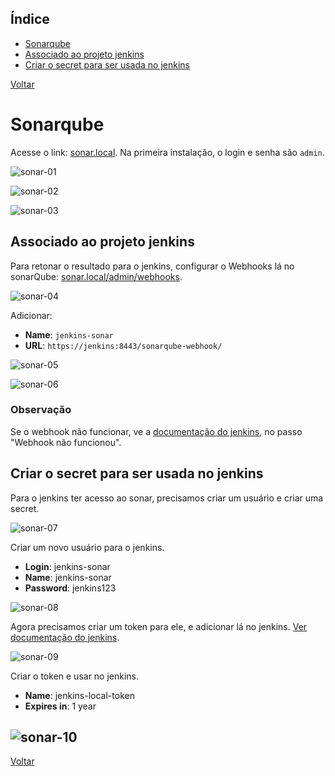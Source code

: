 ## Índice

* [Sonarqube](#sonarqube)
* [Associado ao projeto jenkins](#associado-ao-projeto-jenkins)
* [Criar o secret para ser usada no jenkins](#criar-o-secret-para-ser-usada-no-jenkins)

[Voltar](../../README.md)

# Sonarqube <a name="sonarqube"></a>

Acesse o link: [sonar.local](http://sonar.local). Na primeira instalação, o login e senha são `admin`.

![sonar-01](sonar-01.png)

![sonar-02](sonar-02.png)

![sonar-03](sonar-03.png)

## Associado ao projeto jenkins <a name="associado-ao-projeto-jenkins"></a>

Para retonar o resultado para o jenkins, configurar o Webhooks lá no sonarQube: [sonar.local/admin/webhooks](http://sonar.local/admin/webhooks).

![sonar-04](sonar-04.png)

Adicionar:

- **Name**: `jenkins-sonar`
- **URL**: `https://jenkins:8443/sonarqube-webhook/`

![sonar-05](sonar-05.png)

![sonar-06](sonar-06.png)

### Observação

Se o webhook não funcionar, ve a [documentação do jenkins](../jenkins/README.md), no passo "Webhook não funcionou".

## Criar o secret para ser usada no jenkins <a name="criar-o-secret-para-ser-usada-no-jenkins"></a>

Para o jenkins ter acesso ao sonar, precisamos criar um usuário e criar uma secret.

![sonar-07](sonar-07.png)

Criar um novo usuário para o jenkins.

- **Login**: jenkins-sonar
- **Name**: jenkins-sonar
- **Password**: jenkins123

![sonar-08](sonar-08.png)

Agora precisamos criar um token para ele, e adicionar lá no jenkins. [Ver documentação do jenkins](../jenkins/README.md).

![sonar-09](sonar-09.png)

Criar o token e usar no jenkins.

- **Name**: jenkins-local-token
- **Expires in**: 1 year

![sonar-10](sonar-10.png)
---
[Voltar](../../README.md)
